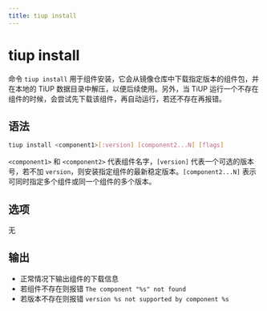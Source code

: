 ```yaml
---
title: tiup install
---
```


# tiup install

命令 `tiup install` 用于组件安装，它会从镜像仓库中下载指定版本的组件包，并在本地的 TiUP 数据目录中解压，以便后续使用。另外，当 TiUP 运行一个不存在组件的时候，会尝试先下载该组件，再自动运行，若还不存在再报错。

## 语法

```sh
tiup install <component1>[:version] [component2...N] [flags]
```

`<component1>` 和 `<component2>` 代表组件名字，`[version]` 代表一个可选的版本号，若不加 `version`，则安装指定组件的最新稳定版本。`[component2...N]` 表示可同时指定多个组件或同一个组件的多个版本。

## 选项

无

## 输出

- 正常情况下输出组件的下载信息
- 若组件不存在则报错 `The component "%s" not found`
- 若版本不存在则报错 `version %s not supported by component %s`
